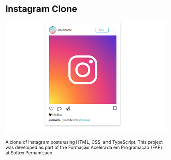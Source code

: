 # Instagram Clone

![Imagem do projeto - clone de posts do insta](./src/clone_insta.png)

A clone of Instagram posts using HTML, CSS, and TypeScript. This project was developed as part of the Formação Acelerada em Programação (FAP) at Softex Pernambuco.
